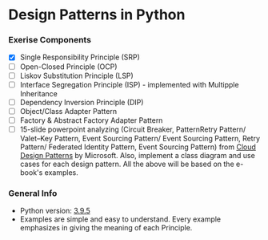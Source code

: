 # Design Patterns in Python

### Exerise Components
- [X] Single Responsibility Principle (SRP)
- [ ] Open-Closed Principle (OCP)
- [ ] Liskov Substitution Principle (LSP)
- [ ] Interface Segregation Principle (ISP) - implemented with Multipple Inheritance
- [ ] Dependency Inversion Principle (DIP)
- [ ] Object/Class Adapter Pattern
- [ ] Factory & Abstract Factory Adapter Pattern
- [ ] 15-slide powerpoint analyzing (Circuit Breaker, PatternRetry Pattern/ Valet–Key Pattern, Event Sourcing Pattern/ Event Sourcing Pattern, Retry Pattern/ Federated Identity Pattern, Event Sourcing Pattern) from [Cloud Design Patterns](https://www.microsoft.com/en-us/download/confirmation.aspx?id=42026) by Microsoft. Also, implement a class diagram and use cases for each design pattern. All the above will be based on the e-book's examples.

### General Info
* Python version: [3.9.5](https://www.python.org/downloads/release/python-395/)
* Examples are simple and easy to understand. Every example emphasizes in giving the meaning of each Principle.
